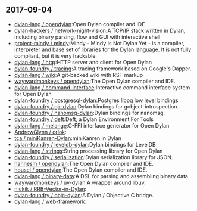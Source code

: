 ## 2017-09-04

* [dylan-lang / opendylan](https://github.com/dylan-lang/opendylan):Open Dylan compiler and IDE
* [dylan-hackers / network-night-vision](https://github.com/dylan-hackers/network-night-vision):A TCP/IP stack written in Dylan, including binary parsing, flow and GUI with interactive shell
* [project-mindy / mindy](https://github.com/project-mindy/mindy):Mindy - Mindy Is Not Dylan Yet - is a compiler, interpreter and base set of libraries for the Dylan language. It is not fully compliant, but it is very hackable.
* [dylan-lang / http](https://github.com/dylan-lang/http):HTTP server and client for Open Dylan
* [dylan-foundry / tracing](https://github.com/dylan-foundry/tracing):A tracing framework based on Google's Dapper.
* [dylan-lang / wiki](https://github.com/dylan-lang/wiki):A git-backed wiki with RST markup
* [waywardmonkeys / opendylan](https://github.com/waywardmonkeys/opendylan):The Open Dylan compiler and IDE.
* [dylan-lang / command-interface](https://github.com/dylan-lang/command-interface):Interactive command interface system for Open Dylan
* [dylan-foundry / postgresql-dylan](https://github.com/dylan-foundry/postgresql-dylan):Postgres libpq low level bindings
* [dylan-foundry / gir-dylan](https://github.com/dylan-foundry/gir-dylan):Dylan bindings for gobject-introspection.
* [dylan-foundry / nanomsg-dylan](https://github.com/dylan-foundry/nanomsg-dylan):Dylan bindings for nanomsg.
* [dylan-foundry / deft](https://github.com/dylan-foundry/deft):Deft, a Dylan Environment For Tools
* [dylan-lang / melange](https://github.com/dylan-lang/melange):C-FFI interface generator for Open Dylan
* [AndrewGlynn / orlok](https://github.com/AndrewGlynn/orlok):
* [tca / miniKanren-Dylan](https://github.com/tca/miniKanren-Dylan):miniKanren in Dylan
* [dylan-foundry / leveldb-dylan](https://github.com/dylan-foundry/leveldb-dylan):Dylan bindings for LevelDB
* [dylan-lang / strings](https://github.com/dylan-lang/strings):String processing library for Open Dylan
* [dylan-foundry / serialization](https://github.com/dylan-foundry/serialization):Dylan serialization library for JSON.
* [hannesm / opendylan](https://github.com/hannesm/opendylan):The Open Dylan compiler and IDE.
* [housel / opendylan](https://github.com/housel/opendylan):The Open Dylan compiler and IDE.
* [dylan-lang / binary-data](https://github.com/dylan-lang/binary-data):A DSL for parsing and assembling binary data.
* [waywardmonkeys / uv-dylan](https://github.com/waywardmonkeys/uv-dylan):A wrapper around libuv.
* [nickik / RRB-Vector-in-Dylan](https://github.com/nickik/RRB-Vector-in-Dylan):
* [dylan-foundry / objc-dylan](https://github.com/dylan-foundry/objc-dylan):A Dylan / Objective C bridge.
* [dylan-lang / web-framework](https://github.com/dylan-lang/web-framework):
